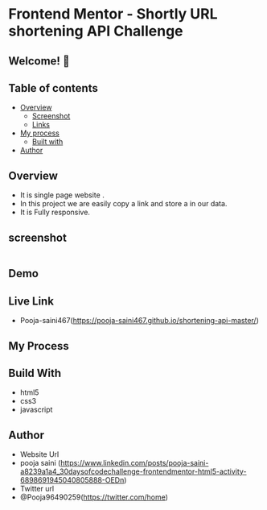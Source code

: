 # Frontend Mentor - Shortly URL shortening API Challenge

## Welcome! 👋

## Table of contents

- [Overview](#overview)
  - [Screenshot](#screenshot)
  - [Links](#links)
- [My process](#my-process)
  - [Built with](#built-with)
- [Author](#author)

## Overview 
- It is single page website .
- In this project we are easily copy a link and store a in our data.
- It is Fully responsive.

## screenshot
<img src="">

## Demo

 


## Live Link
- Pooja-saini467(https://pooja-saini467.github.io/shortening-api-master/)


## My Process
## Build With
- html5
- css3
- javascript

## Author
- Website Url
- pooja saini (https://www.linkedin.com/posts/pooja-saini-a8239a1a4_30daysofcodechallenge-frontendmentor-html5-activity-6898691945040805888-OEDn)
- Twitter url
- @Pooja96490259(https://twitter.com/home)
